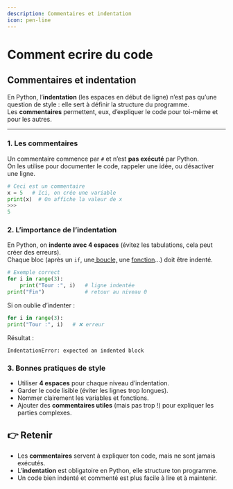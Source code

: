 ```yaml
---
description: Commentaires et indentation
icon: pen-line
---
```


# Comment ecrire du code

## Commentaires et indentation

En Python, l’**indentation** (les espaces en début de ligne) n’est pas qu’une question de style : elle sert à définir la structure du programme.\
Les **commentaires** permettent, eux, d’expliquer le code pour toi-même et pour les autres.

***

### 1. Les commentaires

Un commentaire commence par `#` et n’est **pas exécuté** par Python.\
On les utilise pour documenter le code, rappeler une idée, ou désactiver une ligne.

```python
# Ceci est un commentaire
x = 5   # Ici, on crée une variable
print(x)  # On affiche la valeur de x
>>>
5
```

### 2. L’importance de l’indentation

En Python, on **indente avec 4 espaces** (évitez les tabulations, cela peut créer des erreurs).\
Chaque bloc (après un `if`, une[ boucle,](https://matbog.gitbook.io/python/basics/les-boucles) une [fonction](https://matbog.gitbook.io/python/basics/les-fonctions)…) doit être indenté.

```python
# Exemple correct
for i in range(3):
    print("Tour :", i)   # ligne indentée
print("Fin")             # retour au niveau 0
```

Si on oublie d’indenter :

```python
for i in range(3):
print("Tour :", i)   # ❌ erreur
```

Résultat :

```
IndentationError: expected an indented block
```

### 3. Bonnes pratiques de style

* Utiliser **4 espaces** pour chaque niveau d’indentation.
* Garder le code lisible (éviter les lignes trop longues).
* Nommer clairement les variables et fonctions.
* Ajouter des **commentaires utiles** (mais pas trop !) pour expliquer les parties complexes.

## 👉 Retenir

* Les **commentaires** servent à expliquer ton code, mais ne sont jamais exécutés.
* L’**indentation** est obligatoire en Python, elle structure ton programme.
* Un code bien indenté et commenté est plus facile à lire et à maintenir.
